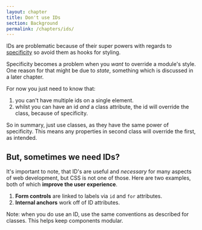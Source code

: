 ```yaml
---
layout: chapter
title: Don't use IDs
section: Background
permalink: /chapters/ids/
---
```


IDs are problematic because of their super powers with regards to [specificity](http://www.w3.org/TR/css3-selectors/#specificity) so avoid them as hooks for styling.

Specificity becomes a problem when you *want* to override a module's style. One reason for that might be due to *state*, something which is discussed in a later chapter.

For now you just need to know that:

1. you can't have multiple ids on a single element.
2. whilst you can have an id *and* a class attribute, the id will override the class, because of specificity.

So in summary, just use classes, as they have the same power of specificity. This means any properties in second class will override the first, as intended.

## But, sometimes we need IDs?

It's important to note, that ID's are useful and *necessary* for many aspects of web development, but CSS is not one of those. Here are two examples, both of which **improve the user experience**.

1. **Form controls** are linked to labels via `id` and `for` attributes.
2. **Internal anchors** work off of ID attributes.

Note: when you do use an ID, use the same conventions as described for classes. This helps keep components modular.
